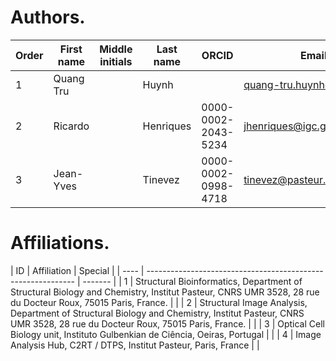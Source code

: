 [comment]: <> "Use this file to enter the authors names and affiliations."
[comment]: <> "These are specified as two Markdown tables and you can reuse the template below. "
# Authors.
[comment]: <> "Here is the syntax for the author table:"
[comment ]: <> "The order column is used to specify in what order the authors should appear. If two authors have the same 'order' value, the row order in the table is used for tie-break.  The authors for which this column is empty are listed first. "
[comment]: <> "Enter the first names, middle initials and last names for each author in the subsequent columns. The capitalization will be respected."
[comment]: <> "If known, enter the ORCID for each author in the fifth column. It will be used to generate a link in  the generated pdf."
[comment]:<> "The 'Affiliation ID' column refers to the affiliation in the next table (see below). If an author has several affiliation, enter the separated by commas. These numbers must match the ID column in the affiliation table. The order matters not."
[comment]:<> "The 'Equal contribution' column is used to indicate authors with equal contribution. Put an asterisk '*' for authors that contributed equally."
[comment]:<> "Similarly, the 'Corresponding author' column is used to indicate the corersponding authors of the work. Several authors can be corresponding authors.  Put an asterisk '*' for corresponding authors."

| Order | First name | Middle initials | Last name | ORCID               | Email                        | Affiliation ID | Equal contribution | Corresponding author |
| ----- | ---------- | --------------- | --------- | ------------------- | ---------------------------- | -------------- | ------------------ | -------------------- |
| 1     | Quang Tru  |                 | Huynh     |                     | quang-tru.huynh@pasteur.fr   | 1, 2           | *                  |                      |
| 2     | Ricardo    |                 | Henriques | 0000-0002-2043-5234 | jhenriques@igc.gulbenkian.pt | 3              |                    | *                    |
| 3     | Jean-Yves  |                 | Tinevez   | 0000-0002-0998-4718 | tinevez@pasteur.fr           | 4              |                    | *                    |

# Affiliations.
[comment]: <> "Here is the syntax for the affiliation table:"
[comment ]: <> "The ID column should match the 'Affiliation ID' in the author table above. The actual value od the ID or the order matters not. "
[comment]: <> "The 'Affiliation' column should contain the text for the affiliation."
[comment]: <> "The 'Special' column is used to specify whether the affiliation on this column should be listed with a symbol (like a dagger for instance) rather than a number. This used for instance for remarks such as 'Present address: etc'. Put a star in this column to enable this."
| ID   | Affiliation                                                  | Special |
| ---- | ------------------------------------------------------------ | ------- |
| 1    | Structural Bioinformatics, Department of Structural Biology and Chemistry, Institut Pasteur, CNRS UMR 3528, 28 rue du Docteur Roux, 75015 Paris, France. |         |
| 2    | Structural Image Analysis, Department of Structural Biology and Chemistry, Institut Pasteur, CNRS UMR 3528, 28 rue du Docteur Roux, 75015 Paris, France. |         |
| 3    | Optical Cell Biology unit, Instituto Gulbenkian de Ciência, Oeiras, Portugal |         |
| 4    | Image Analysis Hub, C2RT / DTPS, Institut Pasteur, Paris, France |         |

